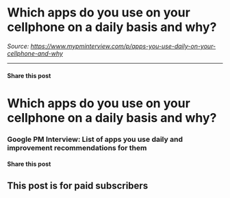 # Which apps do you use on your cellphone on a daily basis and why?

*Source: https://www.mypminterview.com/p/apps-you-use-daily-on-your-cellphone-and-why*

---

#### Share this post

# Which apps do you use on your cellphone on a daily basis and why?

### Google PM Interview: List of apps you use daily and improvement recommendations for them

#### Share this post

## This post is for paid subscribers

